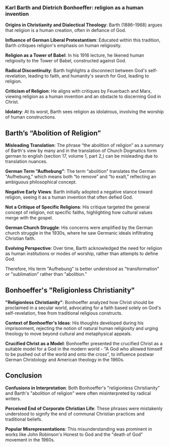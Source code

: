 
### Karl Barth and Dietrich Bonhoeffer: religion as a human invention

**Origins in Christianity and Dialectical Theology**: Barth (1886–1968) argues that religion is a human creation, often in defiance of God.

**Influence of German Liberal Protestantism**: Educated within this tradition, Barth critiques religion's emphasis on human religiosity.

**Religion as a Tower of Babel**: In his 1916 lecture, he likened human religiosity to the Tower of Babel, constructed against God.

**Radical Discontinuity**: Barth highlights a disconnect between God's self-revelation, leading to faith, and humanity's search for God, leading to religion.

**Criticism of Religion**: He aligns with critiques by Feuerbach and Marx, viewing religion as a human invention and an obstacle to discerning God in Christ.

**Idolatry**: At its worst, Barth sees religion as idolatrous, involving the worship of human constructions.



## Barth’s “Abolition of Religion”
**Misleading Translation**: The phrase “the abolition of religion” as a summary of Barth's view by many and in the translation of Church Dogmatics form german to english (section 17, volume 1, part 2,) can be misleading due to translation nuances.

**German Term “Aufhebung”**: The term “abolition” translates the German "Aufhebung," which means both “to remove” and “to exalt,” reflecting an ambiguous philosophical concept.

**Negative Early Views**: Barth initially adopted a negative stance toward religion, seeing it as a human invention that often defied God.

**Not a Critique of Specific Religions**: His critique targeted the general concept of religion, not specific faiths, highlighting how cultural values merge with the gospel.

**German Church Struggle**: His concerns were amplified by the German church struggle in the 1930s, where he saw Germanic ideals infiltrating Christian faith.

**Evolving Perspective**: Over time, Barth acknowledged the need for religion as human institutions or modes of worship, rather than attempts to define God.

Therefore, His term "Aufhebung" is better understood as "transformation" or "sublimation" rather than "abolition."

## Bonhoeffer's "Religionless Christianity"

**"Religionless Christianity"**: Bonhoeffer analyzed how Christ should be proclaimed in a secular world, advocating for a faith based solely on God's self-revelation, free from traditional religious constructs.

**Context of Bonhoeffer's Ideas**: His thoughts developed during his imprisonment, rejecting the notion of natural human religiosity and urging theology to move beyond cultural and metaphysical appeals.

**Crucified Christ as a Model**: Bonhoeffer presented the crucified Christ as a suitable model for a God in the modern world - "A God who allowed himself to be pushed out of the world and onto the cross", to influence postwar German Christology and American theology in the 1960s.


## Conclusion
**Confusions in Interpretation**: Both Bonhoeffer's "religionless Christianity" and Barth's "abolition of religion" were often misinterpreted by radical writers.

**Perceived End of Corporate Christian Life**: These phrases were mistakenly understood to signify the end of communal Christian practices and traditional beliefs.

**Popular Misrepresentations**: This misunderstanding was prominent in works like John Robinson's Honest to God and the "death of God" movement in the 1960s.





